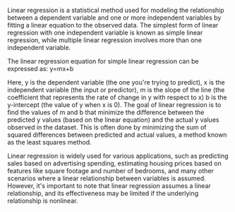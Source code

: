 Linear regression is a statistical method used for modeling the relationship between a dependent variable and one or more independent variables by fitting a linear equation to the observed data. The simplest form of linear regression with one independent variable is known as simple linear regression, while multiple linear regression involves more than one independent variable.

The linear regression equation for simple linear regression can be expressed as:
y=mx+b

Here,
y is the dependent variable (the one you're trying to predict),
x is the independent variable (the input or predictor),
m is the slope of the line (the coefficient that represents the rate of change in 
y with respect to x) 
b is the y-intercept (the value of y when x is 0).
The goal of linear regression is to find the values of m and b that minimize the difference between the predicted y values (based on the linear equation) and the actual y values observed in the dataset. This is often done by minimizing the sum of squared differences between predicted and actual values, a method known as the least squares method.

Linear regression is widely used for various applications, such as predicting sales based on advertising spending, estimating housing prices based on features like square footage and number of bedrooms, and many other scenarios where a linear relationship between variables is assumed. However, it's important to note that linear regression assumes a linear relationship, and its effectiveness may be limited if the underlying relationship is nonlinear.